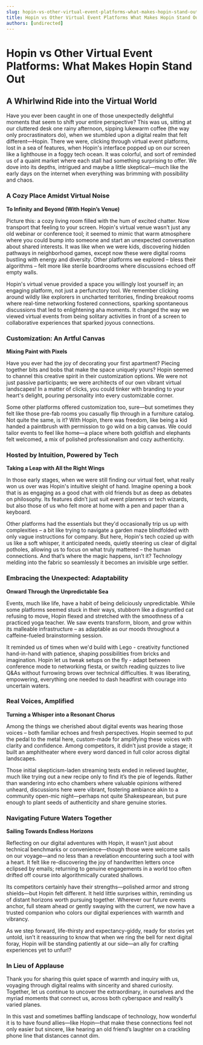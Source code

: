 ```yaml
---
slug: hopin-vs-other-virtual-event-platforms-what-makes-hopin-stand-out
title: Hopin vs Other Virtual Event Platforms What Makes Hopin Stand Out
authors: [undirected]
---
```



# Hopin vs Other Virtual Event Platforms: What Makes Hopin Stand Out

## A Whirlwind Ride into the Virtual World

Have you ever been caught in one of those unexpectedly delightful moments that seem to shift your entire perspective? This was us, sitting at our cluttered desk one rainy afternoon, sipping lukewarm coffee (the way only procrastinators do), when we stumbled upon a digital realm that felt different—Hopin. There we were, clicking through virtual event platforms, lost in a sea of features, when Hopin's interface popped up on our screen like a lighthouse in a foggy tech ocean. It was colorful, and sort of reminded us of a quaint market where each stall had something surprising to offer. We dove into its depths, intrigued and maybe a little skeptical—much like the early days on the internet when everything was brimming with possibility and chaos.

### A Cozy Place Amidst Virtual Noise

**To Infinity and Beyond (With Hopin’s Venue)**

Picture this: a cozy living room filled with the hum of excited chatter. Now transport that feeling to your screen. Hopin's virtual venue wasn’t just any old webinar or conference tool; it seemed to mimic that warm atmosphere where you could bump into someone and start an unexpected conversation about shared interests. It was like when we were kids, discovering hidden pathways in neighborhood games, except now these were digital rooms bustling with energy and diversity. Other platforms we explored – bless their algorithms – felt more like sterile boardrooms where discussions echoed off empty walls. 

Hopin's virtual venue provided a space you willingly lost yourself in; an engaging platform, not just a perfunctory tool. We remember clicking around wildly like explorers in uncharted territories, finding breakout rooms where real-time networking fostered connections, sparking spontaneous discussions that led to enlightening aha moments. It changed the way we viewed virtual events from being solitary activities in front of a screen to collaborative experiences that sparked joyous connections.

### Customization: An Artful Canvas

**Mixing Paint with Pixels**

Have you ever had the joy of decorating your first apartment? Piecing together bits and bobs that make the space uniquely yours? Hopin seemed to channel this creative spirit in their customization options. We were not just passive participants; we were architects of our own vibrant virtual landscapes! In a matter of clicks, you could tinker with branding to your heart's delight, pouring personality into every customizable corner. 

Some other platforms offered customization too, sure—but sometimes they felt like those pre-fab rooms you casually flip through in a furniture catalog. Not quite the same, is it? With Hopin, there was freedom, like being a kid handed a paintbrush with permission to go wild on a big canvas. We could tailor events to feel like home—a place where both goldfish and elephants felt welcomed, a mix of polished professionalism and cozy authenticity.

### Hosted by Intuition, Powered by Tech

**Taking a Leap with All the Right Wings**

In those early stages, when we were still finding our virtual feet, what really won us over was Hopin's intuitive sleight of hand. Imagine opening a book that is as engaging as a good chat with old friends but as deep as debates on philosophy. Its features didn’t just suit event planners or tech wizards, but also those of us who felt more at home with a pen and paper than a keyboard. 

Other platforms had the essentials but they'd occasionally trip us up with complexities – a bit like trying to navigate a garden maze blindfolded with only vague instructions for company. But here, Hopin's tech cozied up with us like a soft whisper, it anticipated needs, quietly steering us clear of digital potholes, allowing us to focus on what truly mattered – the human connections. And that’s where the magic happens, isn’t it? Technology melding into the fabric so seamlessly it becomes an invisible urge settler.

### Embracing the Unexpected: Adaptability

**Onward Through the Unpredictable Sea**

Events, much like life, have a habit of being deliciously unpredictable. While some platforms seemed stuck in their ways, stubborn like a disgruntled cat refusing to move, Hopin flexed and stretched with the smoothness of a practiced yoga teacher. We saw events transform, bloom, and grow within its malleable infrastructure – as adaptable as our moods throughout a caffeine-fueled brainstorming session. 

It reminded us of times when we'd build with Lego - creativity functioned hand-in-hand with patience, shaping possibilities from bricks and imagination. Hopin let us tweak setups on the fly - adapt between conference mode to networking fiesta, or switch reading quizzes to live Q&As without furrowing brows over technical difficulties. It was liberating, empowering, everything one needed to dash headfirst with courage into uncertain waters.

### Real Voices, Amplified

**Turning a Whisper into a Resonant Chorus**

Among the things we cherished about digital events was hearing those voices – both familiar echoes and fresh perspectives. Hopin seemed to put the pedal to the metal here, custom-made for amplifying these voices with clarity and confidence. Among competitors, it didn’t just provide a stage; it built an amphitheater where every word danced in full color across digital landscapes.

Those initial skepticism-laden streaming tests ended in relieved laughter, much like trying out a new recipe only to find it’s the pie of legends. Rather than wandering into echo chambers where valuable opinions withered unheard, discussions here were vibrant, fostering ambiance akin to a community open-mic night—perhaps not quite Shakespearean, but pure enough to plant seeds of authenticity and share genuine stories.

### Navigating Future Waters Together

**Sailing Towards Endless Horizons**

Reflecting on our digital adventures with Hopin, it wasn’t just about technical benchmarks or convenience—though those were welcome sails on our voyage—and no less than a revelation encountering such a tool with a heart. It felt like re-discovering the joy of handwritten letters once eclipsed by emails; returning to genuine engagements in a world too often drifted off course into algorithmically curated shallows.

Its competitors certainly have their strengths—polished armor and strong shields—but Hopin felt different. It held little surprises within, reminding us of distant horizons worth pursuing together. Wherever our future events anchor, full steam ahead or gently swaying with the current, we now have a trusted companion who colors our digital experiences with warmth and vibrancy.

As we step forward, life-thirsty and expectancy-giddy, ready for stories yet untold, isn’t it reassuring to know that when we ring the bell for next digital foray, Hopin will be standing patiently at our side—an ally for crafting experiences yet to unfurl?

### In Lieu of Applause

Thank you for sharing this quiet space of warmth and inquiry with us, voyaging through digital realms with sincerity and shared curiosity. Together, let us continue to uncover the extraordinary, in ourselves and the myriad moments that connect us, across both cyberspace and reality’s varied planes.

In this vast and sometimes baffling landscape of technology, how wonderful it is to have found allies—like Hopin—that make these connections feel not only easier but sincere, like hearing an old friend’s laughter on a crackling phone line that distances cannot dim.